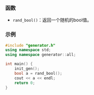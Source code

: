 ### 函数

- `rand_bool()`：返回一个随机的bool值。

### 示例

```cpp
#include "generator.h"
using namespace std;
using namespace generator::all;

int main() {
    init_gen();
    bool a = rand_bool();
    cout << a << endl;
    return 0;  
}
```